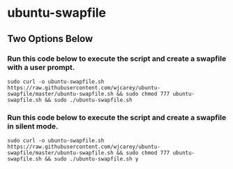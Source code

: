 # ubuntu-swapfile

## Two Options Below

### Run this code below to execute the script and create a swapfile with a user prompt.
~~~
sudo curl -o ubuntu-swapfile.sh https://raw.githubusercontent.com/wjcarey/ubuntu-swapfile/master/ubuntu-swapfile.sh && sudo chmod 777 ubuntu-swapfile.sh && sudo ./ubuntu-swapfile.sh
~~~

### Run this code below to execute the script and create a swapfile in silent mode.
~~~
sudo curl -o ubuntu-swapfile.sh https://raw.githubusercontent.com/wjcarey/ubuntu-swapfile/master/ubuntu-swapfile.sh && sudo chmod 777 ubuntu-swapfile.sh && sudo ./ubuntu-swapfile.sh y
~~~